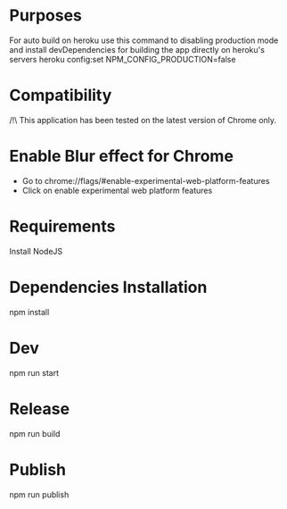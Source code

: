 Purposes
=================

For auto build on heroku
use this command to disabling production mode and install devDependencies for building the app directly on heroku's servers
heroku config:set NPM_CONFIG_PRODUCTION=false

Compatibility
=================

/!\ This application has been tested on the latest version of Chrome only.

Enable Blur effect for Chrome
=============================

- Go to chrome://flags/#enable-experimental-web-platform-features
- Click on enable experimental web platform features

Requirements
============

Install NodeJS

Dependencies Installation
=========================
npm install

Dev
===
npm run start

Release
=======
npm run build

Publish
=======
npm run publish
